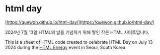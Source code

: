 # html day

[https://quewon.github.io/html-day/](https://quewon.github.io/html-day/)

2024년 7월 13일 HTML의 날을 기념하기 위해 짷인 작은 HTML 사이트입니다.

This is a sheet of HTML code created to celebrate HTML Day on July 13 2024 during the [HTML Energy](https://html.energy) event in Seoul, South Korea.
